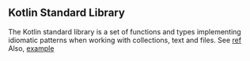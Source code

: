 

## Kotlin Standard Library

The Kotlin standard library is a set of functions and types implementing idiomatic patterns when working with collections,
text and files.
See [ref](http://example.com)
Also, [example](http://example.com)

